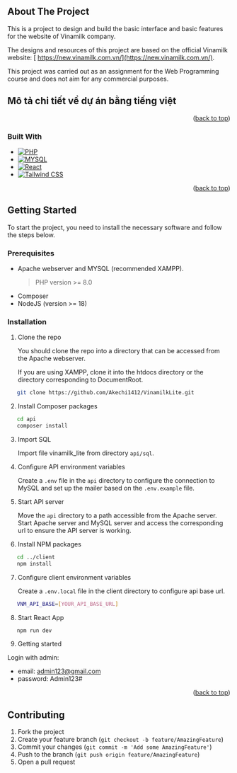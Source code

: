 <a name="readme-top"></a>

<!-- ABOUT THE PROJECT -->

## About The Project

This is a project to design and build the basic interface and basic features for the website of Vinamilk company.

The designs and resources of this project are based on the official Vinamilk website: [ https://new.vinamilk.com.vn/](https://new.vinamilk.com.vn/).

This project was carried out as an assignment for the Web Programming course and does not aim for any commercial purposes.
## Mô tả chi tiết về dự án bằng tiếng việt


<p align="right">(<a href="#readme-top">back to top</a>)</p>

### Built With

- [![PHP][PHP]][PHP-url]
- [![MYSQL][mysql]][mysql-url]
- [![React][React.js]][React-url]
- [![Tailwind CSS][Tailwind.css]][Tailwind-url]

<p align="right">(<a href="#readme-top">back to top</a>)</p>

<!-- GETTING STARTED -->

## Getting Started

To start the project, you need to install the necessary software and follow the steps below.

### Prerequisites

- Apache webserver and MYSQL (recommended XAMPP).
  > PHP version >= 8.0
- Composer
- NodeJS (version >= 18)

### Installation

1. Clone the repo

   You should clone the repo into a directory that can be accessed from the Apache webserver.

   If you are using XAMPP, clone it into the htdocs directory or the directory corresponding to DocumentRoot.

```sh
   git clone https://github.com/Akechi1412/VinamilkLite.git
```

2. Install Composer packages

```sh
   cd api
   composer install
```

3. Import SQL

   Import file vinamilk_lite from directory `api/sql`.

4. Configure API environment variables

   Create a `.env` file in the `api` directory to configure the connection to MySQL and set up the mailer based on the `.env.example` file.

5. Start API server

   Move the `api` directory to a path accessible from the Apache server.
   Start Apache server and MySQL server and access the corresponding url to ensure the API server is working.

6. Install NPM packages

```sh
   cd ../client
   npm install
```

7. Configure client environment variables

   Create a `.env.local` file in the client directory to configure api base url.

```sh
   VNM_API_BASE=[YOUR_API_BASE_URL]
```

8. Start React App

```sh
   npm run dev
```

9. Getting started
   
Login with admin:

- email: admin123@gmail.com
- password: Admin123#

<p align="right">(<a href="#readme-top">back to top</a>)</p>

<!-- CONTRIBUTING -->

## Contributing

1. Fork the project
2. Create your feature branch (`git checkout -b feature/AmazingFeature`)
3. Commit your changes (`git commit -m 'Add some AmazingFeature'`)
4. Push to the branch (`git push origin feature/AmazingFeature`)
5. Open a pull request

<!-- MARKDOWN LINKS & IMAGES -->
<!-- https://www.markdownguide.org/basic-syntax/#reference-style-links -->

[PHP]: https://www.php.net/images/logos/php-power-micro.png
[PHP-url]: https://www.php.net/
[mysql]: https://img.shields.io/badge/mysql-4479A1?style=flat&logo=mysql&logoColor=white
[mysql-url]: https://www.mysql.com/
[React.js]: https://img.shields.io/badge/React-20232A?style=for-the-badge&logo=react&logoColor=61DAFB
[React-url]: https://reactjs.org/
[Tailwind.css]: https://img.shields.io/badge/tailwindcss-0F172A?&logo=tailwindcss
[Tailwind-url]: https://tailwindcss.com/


